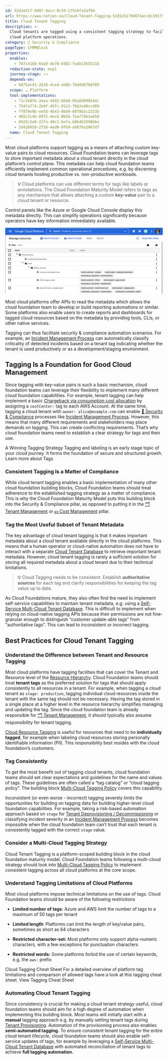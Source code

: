 ```yaml
---
id: 52d1e517-9d07-4acc-8c59-17526fa3af9d
url: https://www.notion.so/Cloud-Tenant-Tagging-52d1e5179d074acc8c5917526fa3af9d
title: Cloud Tenant Tagging
description: >-
  Cloud tenants are tagged using a consistent tagging strategy to facilitate
  cloud platform operations.
category: 🔖 Security & Compliance
pageType: CFMMBlock
properties:
  enables:
    - 707c41b8-6da0-4e78-b982-fa4b1365521b
  redaction-state: mvp1
  journey-stage: ⭐️⭐️
  depends-on:
    - b875ac41-2b38-4ce4-ab8b-76ddd876d789
  scope: ☁️ Platform
  tool-implementations:
    - 71c1b0fb-2eea-4492-bbb8-05a83098544c
    - 7547a774-2b9f-45fc-9123-fbb2e48ccd09
    - ff879e0b-ee5d-4b43-8bd9-6878b2c2223b
    - 465c3c4b-89f2-4ecb-8b56-7eaf74b1e658
    - 6625c2e8-22fa-40c1-befa-b8b463598bbe
    - 5d42605d-2f58-4ad0-9fb9-eb07ba2067d7
  name: Cloud Tenant Tagging
---
```


Most cloud platforms support tagging as a means of attaching custom key-value pairs to cloud resources. Cloud Foundation teams can leverage tags to  store important metadata about a cloud tenant directly in the cloud platform’s control plane. This metadata can help cloud foundation teams efficiently implement common operational procedures, e.g. by discerning cloud tenants hosting productive vs. non-productive workloads.

> **💡** Cloud platforms can use different terms for tags like labels or annotations. The Cloud Foundation Maturity Model refers to tags as any mechanism that allows attaching a custom **key-value** pair to a cloud tenant or resource.

Control panels like the Azure or Google Cloud Console display this metadata directly. This can simplify operations significantly because operators have key information immediately available.

![image-5d122bf4-e61b-4e5a-9699-f54a45c9d82a](./5d122bf4-e61b-4e5a-9699-f54a45c9d82a.png)

Most cloud platforms offer APIs to read the metadata which allows the cloud foundation team to develop or build reporting automations or similar. Some platforms also enable users to create reports and dashboards for tagged cloud resources based on the metadata by providing tools, CLIs, or other native services. 

Tagging can thus facilitate security & compliance automation scenarios. For example, an [Incident Management Process](./incident-management-process.md) can automatically classify criticality of detected incidents based on a tenant tag indicating whether the tenant is used productively or as a development/staging environment.

## Tagging Is a Foundation for Good Cloud Management

Since tagging with key-value pairs is such a basic mechanism, cloud foundation teams can leverage their flexibility to implement many different cloud foundation capabilities. For example, tenant tagging can help implement a basic [Chargeback via consumption cost allocation](../cost-management/chargeback-via-consumption-cost-allocation.md) by assigning a `costCenter:` tag to each AWS Account. At the same time, tagging a cloud tenant with `owner: alice@example.com` can enable [🔖 Security & Compliance](./readme.md)  processes like [Incident Management Process](./incident-management-process.md). However, this means that many different requirements and stakeholders may place demands on tagging. This can create conflicting requirements. That’s why cloud foundation teams need to establish a clear strategy for tags and their use.

<!--notion-markdown-cms:raw-->
 <CallToAction>
  <CtaHeader>A Winning Tagging Strategy</CtaHeader>
  <CtaText>Tagging and labeling is an early stage topic of your cloud journey. It forms the foundation of secure and structured growth.</CtaText>
  <CtaButton class="btn-primary" url="https://www.meshcloud.io/2020/10/27/your-path-to-a-winning-multi-cloud-tagging-strategy/">Learn more about Tags</CtaButton>
</CallToAction>

### Consistent Tagging Is a Matter of Compliance

While cloud tenant tagging enables a basic implementation of many other cloud foundation building blocks, Cloud Foundation teams should treat adherence to the established tagging strategy as a matter of compliance. This is why the Cloud Foundation Maturity Model puts this building block into the Security & Compliance pillar, as opposed to putting it in the [🗂 Tenant Management](../tenant-management/readme.md) or [💵 Cost Management](../cost-management/readme.md) pillar.

### Tag the Most Useful Subset of Tenant Metadata

The key advantage of cloud tenant tagging is that it makes important metadata about a cloud tenant available directly in the cloud platforms. This means that a human operator or cloud-native automation does not have to interact with a separate [Cloud Tenant Database](../tenant-management/cloud-tenant-database.md) to retrieve important tenant metadata. However, cloud tenant tagging is rarely a sufficient solution for storing all required metadata about a cloud tenant due to their technical limitations.

> **💡** Cloud Tagging needs to be consistent. Establish **authoritative sources** for each tag and clarify responsibilities for keeping the tag value up to date.

As Cloud Foundations mature, they also often find the need to implement self-service capabilities to maintain tenant metadata, e.g. using a [Self-Service Multi-Cloud Tenant Database](../tenant-management/self-service-multi-cloud-tenant-database.md). This is difficult to implement when relying on cloud-native tagging APIs because their permissions are not fine-granular enough to distinguish “customer update-able tags” from “authoritative tags”. This can lead to inconsistent or incorrect tagging. 

## Best Practices for Cloud Tenant Tagging

### Understand the Difference between Tenant and Resource Tagging

Most cloud platforms have tagging facilities that can cover the Tenant and Resource level of the [Resource Hierarchy](../tenant-management/resource-hierarchy.md). Cloud Foundation teams should treat **tenant tags** as the preferred solution for tags that should apply consistently to all resources in a tenant. For example, when tagging a cloud tenant as `stage: production`, tagging individual cloud resources inside the tenant with the same tag should not be necessary. Having the tag stored in a single place at a higher level in the resource hierarchy simplifies managing and updating the tag. Since the cloud foundation team is already responsible for [🗂 Tenant Management](../tenant-management/readme.md), it should typically also assume responsibility for tenant tagging. 

[Cloud Resource Tagging](./cloud-resource-tagging.md) is useful for resources that need to be **individually tagged**, for example when labeling cloud resources storing personally identifiable information (PII). This responsibility best resides with the cloud foundation’s customers.

### Tag Consistently

To get the most benefit out of tagging cloud tenants, cloud foundation teams should set clear expectations and guidelines for the name and values of tags. These guidelines are often called a “tag catalog” or “cloud tagging policy”.  The building block [Multi-Cloud Tagging Policy](./multi-cloud-tagging-policy.md) covers this capability.

Inconsistent (or even worse -  incorrect) tagging severely limits the opportunities for building on tagging data for building higher-level cloud foundation capabilities. For example, taking a risk-based automation approach based on `stage` for [Tenant Deprovisioning / Decommissioning](../tenant-management/tenant-deprovisioning-decommissioning.md) or classifying incident severity in an [Incident Management Process](./incident-management-process.md) becomes impossible when the cloud foundation team can’t trust that each tenant is consistently tagged with the correct `stage` value. 

### Consider a Multi-Cloud Tagging Strategy

Cloud Tenant Tagging is a platform-scoped building block in the cloud foundation maturity model. Cloud Foundation teams following a multi-cloud strategy should look into [Multi-Cloud Tagging Policy](./multi-cloud-tagging-policy.md) to implement consistent tagging across all cloud platforms at the core scope.

### Understand Tagging Limitations of Cloud Platforms

Most cloud platforms impose technical limitations on the use of tags. Cloud Foundation teams should be aware of the following restrictions

- **Limited number of tags**: Azure and AWS limit the number of tags to a maximum of 50 tags per tenant

- **Limited length**: Platforms can limit the length of key/value pairs, sometimes as short as 64 characters

- **Restricted character-set:** Most platforms only support alpha-numeric characters, with a few exceptions for punctuation characters

- **Restricted words:** Some platforms forbid the use of certain keywords, e.g. the `aws:` prefix

<!--notion-markdown-cms:raw-->
 <CallToAction>
  <CtaHeader>Cloud Tagging Cheat Sheet</CtaHeader>
  <CtaText>For a detailed overview of platform tag limitations and comparison of allowed tags have a look at this tagging cheat sheet.</CtaText>
  <CtaButton class="btn-primary" url="https://www.meshcloud.io/2022/02/07/tags-and-labels-on-cloud-platforms-cheat-sheet-2020/">View Tagging Cheat Sheet</CtaButton>
</CallToAction>

### Automating Cloud Tenant Tagging

Since consistency is crucial for making a cloud tenant strategy useful, cloud foundation teams should aim for a high degree of automation when implementing this building block. Most teams will initially start with a **manual** tagging approach e.g. by manually setting tenant tags during [Tenant Provisioning](../tenant-management/tenant-provisioning.md). Automation of the provisioning process also enables **semi-automated tagging.** To ensure consistent tenant tagging for the entire cloud tenant lifecycle, cloud foundation teams should also enable self-service updates of tags, for example by leveraging a [Self-Service Multi-Cloud Tenant Database](../tenant-management/self-service-multi-cloud-tenant-database.md) with automated reconciliation of tenant tags to achieve **full tagging automation.**

